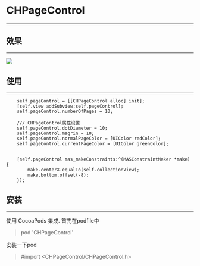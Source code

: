 # CHPageControl
---

## 效果
---
![](https://github.com/MeteoriteMan/Assets/blob/master/gif/CHPageControl-iPhone%208.gif?raw=true)

## 使用
---
```
    self.pageControl = [[CHPageControl alloc] init];
    [self.view addSubview:self.pageControl];
    self.pageControl.numberOfPages = 10;
    
    /// CHPageControl属性设置
    self.pageControl.dotDiameter = 10;
    self.pageControl.magrin = 10;
    self.pageControl.normalPageColor = [UIColor redColor];
    self.pageControl.currentPageColor = [UIColor greenColor];
    
    
    [self.pageControl mas_makeConstraints:^(MASConstraintMaker *make) {
        make.centerX.equalTo(self.collectionView);
        make.bottom.offset(-8);
    }];

```



## 安装
---
使用 CocoaPods 集成. 首先在podfile中

>pod 'CHPageControl'

安装一下pod

>#import <CHPageControl/CHPageControl.h>
